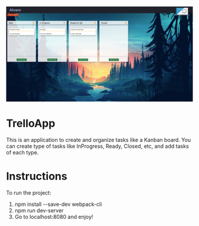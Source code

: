 ![ScreenShot](https://github.com/alvarocallero/trello_app/blob/master/trello.jpg)

# TrelloApp
This is an application to create and organize tasks like a Kanban board.
You can create type of tasks like InProgress, Ready, Closed, etc, and add tasks of each type.

# Instructions
To run the project:
1. npm install --save-dev webpack-cli
2. npm run dev-server
3. Go to localhost:8080 and enjoy!
